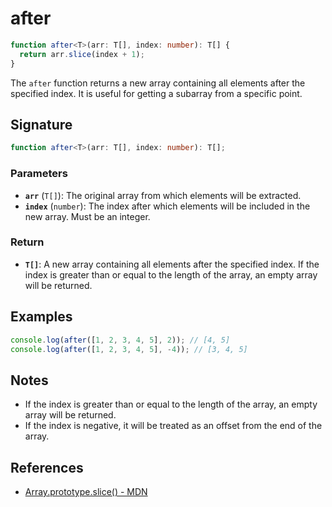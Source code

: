 # after

```typescript
function after<T>(arr: T[], index: number): T[] {
  return arr.slice(index + 1);
}
```

The `after` function returns a new array containing all elements after the specified index. It is useful for getting a subarray from a specific point.

## Signature

```typescript
function after<T>(arr: T[], index: number): T[];
```

### Parameters

- **`arr`** (`T[]`): The original array from which elements will be extracted.
- **`index`** (`number`): The index after which elements will be included in the new array. Must be an integer.

### Return

- **`T[]`**: A new array containing all elements after the specified index. If the index is greater than or equal to the length of the array, an empty array will be returned.

## Examples

```typescript
console.log(after([1, 2, 3, 4, 5], 2)); // [4, 5]
console.log(after([1, 2, 3, 4, 5], -4)); // [3, 4, 5]
```

## Notes

- If the index is greater than or equal to the length of the array, an empty array will be returned.
- If the index is negative, it will be treated as an offset from the end of the array.

## References

- [Array.prototype.slice() - MDN](https://developer.mozilla.org/en-US/docs/Web/JavaScript/Reference/Global_Objects/Array/slice)

